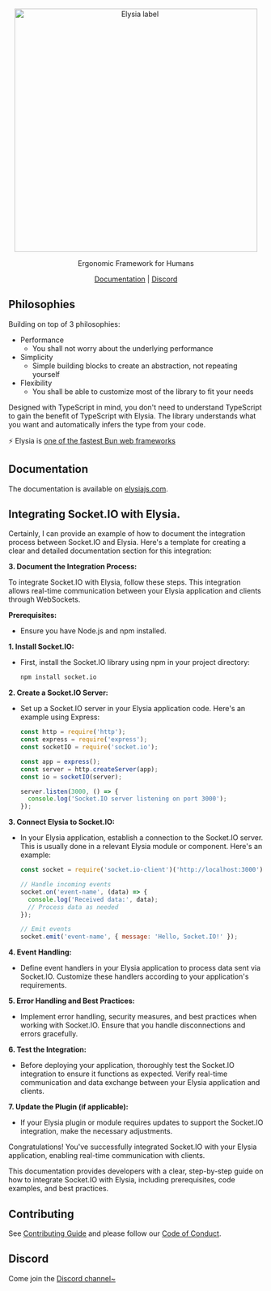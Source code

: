 <br>
<p align=center>
  <img width=480 src=https://user-images.githubusercontent.com/35027979/205498891-b75dc404-3232-4929-b216-823aa7373b71.png alt='Elysia label' />
</p>

<p align=center>Ergonomic Framework for Humans</p>

<p align=center>
    <a href=https://elysiajs.com>Documentation</a> | <a href=https://discord.gg/eaFJ2KDJck>Discord</a>
</p>

## Philosophies
Building on top of 3 philosophies:

- Performance
    - You shall not worry about the underlying performance
- Simplicity
    - Simple building blocks to create an abstraction, not repeating yourself
- Flexibility
    - You shall be able to customize most of the library to fit your needs

Designed with TypeScript in mind, you don't need to understand TypeScript to gain the benefit of TypeScript with Elysia. The library understands what you want and automatically infers the type from your code.

⚡️ Elysia is [one of the fastest Bun web frameworks](https://github.com/SaltyAom/bun-http-framework-benchmark)

## Documentation
The documentation is available on [elysiajs.com](https://elysiajs.com).

## Integrating Socket.IO with Elysia.
Certainly, I can provide an example of how to document the integration process between Socket.IO and Elysia. Here's a template for creating a clear and detailed documentation section for this integration:

**3. Document the Integration Process:**

   To integrate Socket.IO with Elysia, follow these steps. This integration allows real-time communication between your Elysia application and clients through WebSockets. 

   **Prerequisites:**
   - Ensure you have Node.js and npm installed.

   **1. Install Socket.IO:**
   - First, install the Socket.IO library using npm in your project directory:

     ```bash
     npm install socket.io
     ```

   **2. Create a Socket.IO Server:**
   - Set up a Socket.IO server in your Elysia application code. Here's an example using Express:

     ```javascript
     const http = require('http');
     const express = require('express');
     const socketIO = require('socket.io');
     
     const app = express();
     const server = http.createServer(app);
     const io = socketIO(server);

     server.listen(3000, () => {
       console.log('Socket.IO server listening on port 3000');
     });
     ```

   **3. Connect Elysia to Socket.IO:**
   - In your Elysia application, establish a connection to the Socket.IO server. This is usually done in a relevant Elysia module or component. Here's an example:

     ```javascript
     const socket = require('socket.io-client')('http://localhost:3000');

     // Handle incoming events
     socket.on('event-name', (data) => {
       console.log('Received data:', data);
       // Process data as needed
     });

     // Emit events
     socket.emit('event-name', { message: 'Hello, Socket.IO!' });
     ```

   **4. Event Handling:**
   - Define event handlers in your Elysia application to process data sent via Socket.IO. Customize these handlers according to your application's requirements.

   **5. Error Handling and Best Practices:**
   - Implement error handling, security measures, and best practices when working with Socket.IO. Ensure that you handle disconnections and errors gracefully.

   **6. Test the Integration:**
   - Before deploying your application, thoroughly test the Socket.IO integration to ensure it functions as expected. Verify real-time communication and data exchange between your Elysia application and clients.

   **7. Update the Plugin (if applicable):**
   - If your Elysia plugin or module requires updates to support the Socket.IO integration, make the necessary adjustments.

   Congratulations! You've successfully integrated Socket.IO with your Elysia application, enabling real-time communication with clients.

This documentation provides developers with a clear, step-by-step guide on how to integrate Socket.IO with Elysia, including prerequisites, code examples, and best practices.

## Contributing
See [Contributing Guide](CONTRIBUTING.md) and please follow our [Code of Conduct](CODE_OF_CONDUCT.md).

## Discord
Come join the [Discord channel~](https://discord.gg/eaFJ2KDJck)
